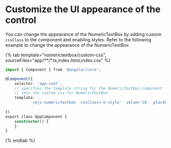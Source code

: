 # Customize the UI appearance of the control

You can change the appearance of the NumericTextBox by adding custom `cssClass` to the component and enabling styles. Refer to the following example to change the appearance of the NumericTextBox.

{% tab template="numerictextbox/custom-css", sourceFiles="app/**/*.ts,index.html,index.css" %}

```typescript
import { Component } from '@angular/core';

@Component({
    selector: 'app-root',
    // specifies the template string for the NumericTextBox component
    // sets the custom css for NumericTextBox
    template: `
            <ejs-numerictextbox  cssClass='e-style'  value='10'  placeholder= 'Enter Value' floatLabelType= 'Always'  ></ejs-numerictextbox>
            `
})
export class AppComponent {
    constructor() {
    }
}
```

{% endtab %}